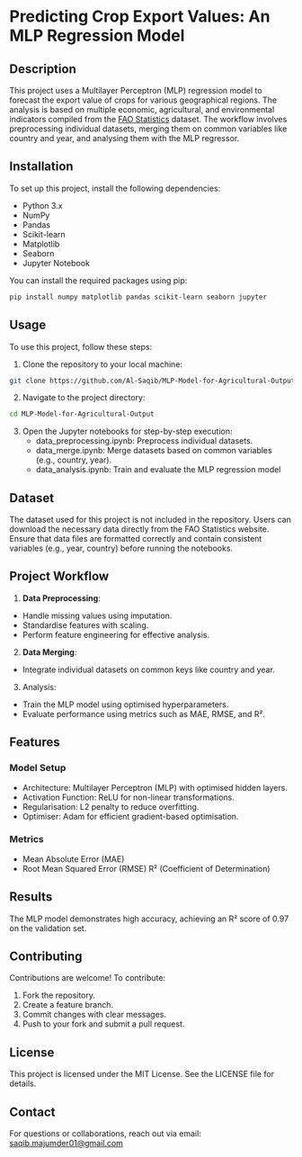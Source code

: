 # Predicting Crop Export Values: An MLP Regression Model

## Description

This project uses a Multilayer Perceptron (MLP) regression model to forecast the export value of crops for various geographical regions. The analysis is based on multiple economic, agricultural, and environmental indicators compiled from the [FAO Statistics](https://www.fao.org/faostat/en/#home) dataset. The workflow involves preprocessing individual datasets, merging them on common variables like country and year, and analysing them with the MLP regressor.

## Installation

To set up this project, install the following dependencies:

- Python 3.x
- NumPy
- Pandas
- Scikit-learn
- Matplotlib
- Seaborn
- Jupyter Notebook

You can install the required packages using pip:

```bash
pip install numpy matplotlib pandas scikit-learn seaborn jupyter
```

## Usage

To use this project, follow these steps:

1. Clone the repository to your local machine:

```bash
git clone https://github.com/Al-Saqib/MLP-Model-for-Agricultural-Output.git
```

2. Navigate to the project directory:

```bash
cd MLP-Model-for-Agricultural-Output
```

3. Open the Jupyter notebooks for step-by-step execution:
   - data_preprocessing.ipynb: Preprocess individual datasets.
   - data_merge.ipynb: Merge datasets based on common variables (e.g., country, year).
   - data_analysis.ipynb: Train and evaluate the MLP regression model
  
## Dataset
The dataset used for this project is not included in the repository. Users can download the necessary data directly from the FAO Statistics website. Ensure that data files are formatted correctly and contain consistent variables (e.g., year, country) before running the notebooks.

## Project Workflow
1. **Data Preprocessing**:
- Handle missing values using imputation.
- Standardise features with scaling.
- Perform feature engineering for effective analysis.

2. **Data Merging**:
- Integrate individual datasets on common keys like country and year.

3. Analysis:
- Train the MLP model using optimised hyperparameters.
- Evaluate performance using metrics such as MAE, RMSE, and R².

## Features
### Model Setup
- Architecture: Multilayer Perceptron (MLP) with optimised hidden layers.
- Activation Function: ReLU for non-linear transformations.
- Regularisation: L2 penalty to reduce overfitting.
- Optimiser: Adam for efficient gradient-based optimisation.

### Metrics
- Mean Absolute Error (MAE)
- Root Mean Squared Error (RMSE)
R² (Coefficient of Determination)

## Results
The MLP model demonstrates high accuracy, achieving an R² score of 0.97 on the validation set.

## Contributing
Contributions are welcome! To contribute:

1. Fork the repository.
2. Create a feature branch.
3. Commit changes with clear messages.
4. Push to your fork and submit a pull request.


## License
This project is licensed under the MIT License. See the LICENSE file for details.

## Contact
For questions or collaborations, reach out via email: saqib.majumder01@gmail.com
